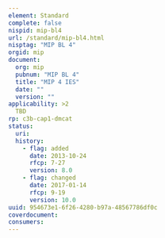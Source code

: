 ```yaml
---
element: Standard
complete: false
nispid: mip-bl4
url: /standard/mip-bl4.html
nisptag: "MIP BL 4"
orgid: mip
document:
  org: mip
  pubnum: "MIP BL 4"
  title: "MIP 4 IES"
  date: ""
  version: ""
applicability: >2
  TBD
rp: c3b-cap1-dmcat
status:
  uri: 
  history: 
    - flag: added
      date: 2013-10-24
      rfcp: 7-27
      version: 8.0
    - flag: changed
      date: 2017-01-14
      rfcp: 9-19
      version: 10.0
uuid: 954673e1-6f26-4280-b97a-48567786df0c
coverdocument:
consumers:
---
```

